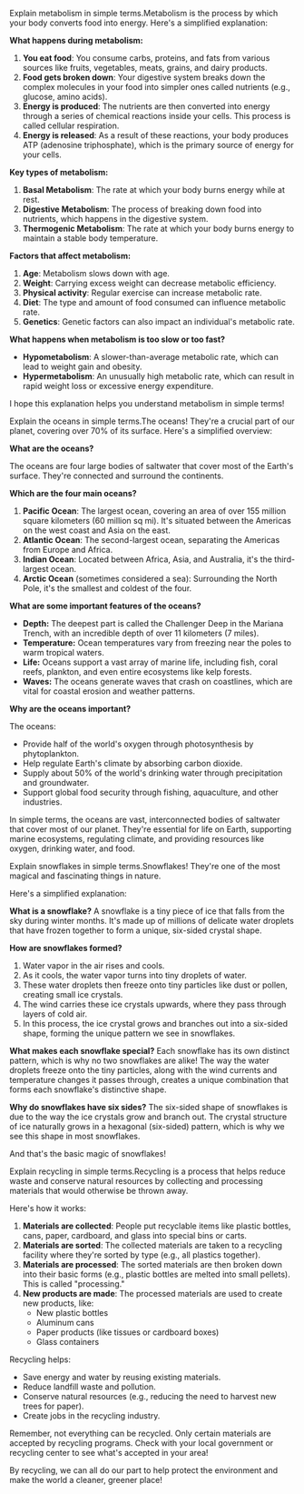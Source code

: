 Explain metabolism in simple terms.<start>Metabolism is the process by which your body converts food into energy. Here's a simplified explanation:

**What happens during metabolism:**

1. **You eat food**: You consume carbs, proteins, and fats from various sources like fruits, vegetables, meats, grains, and dairy products.
2. **Food gets broken down**: Your digestive system breaks down the complex molecules in your food into simpler ones called nutrients (e.g., glucose, amino acids).
3. **Energy is produced**: The nutrients are then converted into energy through a series of chemical reactions inside your cells. This process is called cellular respiration.
4. **Energy is released**: As a result of these reactions, your body produces ATP (adenosine triphosphate), which is the primary source of energy for your cells.

**Key types of metabolism:**

1. **Basal Metabolism**: The rate at which your body burns energy while at rest.
2. **Digestive Metabolism**: The process of breaking down food into nutrients, which happens in the digestive system.
3. **Thermogenic Metabolism**: The rate at which your body burns energy to maintain a stable body temperature.

**Factors that affect metabolism:**

1. **Age**: Metabolism slows down with age.
2. **Weight**: Carrying excess weight can decrease metabolic efficiency.
3. **Physical activity**: Regular exercise can increase metabolic rate.
4. **Diet**: The type and amount of food consumed can influence metabolic rate.
5. **Genetics**: Genetic factors can also impact an individual's metabolic rate.

**What happens when metabolism is too slow or too fast?**

* **Hypometabolism**: A slower-than-average metabolic rate, which can lead to weight gain and obesity.
* **Hypermetabolism**: An unusually high metabolic rate, which can result in rapid weight loss or excessive energy expenditure.

I hope this explanation helps you understand metabolism in simple terms!
<end>

Explain the oceans in simple terms.<start>The oceans! They're a crucial part of our planet, covering over 70% of its surface. Here's a simplified overview:

**What are the oceans?**

The oceans are four large bodies of saltwater that cover most of the Earth's surface. They're connected and surround the continents.

**Which are the four main oceans?**

1. **Pacific Ocean**: The largest ocean, covering an area of over 155 million square kilometers (60 million sq mi). It's situated between the Americas on the west coast and Asia on the east.
2. **Atlantic Ocean**: The second-largest ocean, separating the Americas from Europe and Africa.
3. **Indian Ocean**: Located between Africa, Asia, and Australia, it's the third-largest ocean.
4. **Arctic Ocean** (sometimes considered a sea): Surrounding the North Pole, it's the smallest and coldest of the four.

**What are some important features of the oceans?**

* **Depth:** The deepest part is called the Challenger Deep in the Mariana Trench, with an incredible depth of over 11 kilometers (7 miles).
* **Temperature:** Ocean temperatures vary from freezing near the poles to warm tropical waters.
* **Life:** Oceans support a vast array of marine life, including fish, coral reefs, plankton, and even entire ecosystems like kelp forests.
* **Waves:** The oceans generate waves that crash on coastlines, which are vital for coastal erosion and weather patterns.

**Why are the oceans important?**

The oceans:

* Provide half of the world's oxygen through photosynthesis by phytoplankton.
* Help regulate Earth's climate by absorbing carbon dioxide.
* Supply about 50% of the world's drinking water through precipitation and groundwater.
* Support global food security through fishing, aquaculture, and other industries.

In simple terms, the oceans are vast, interconnected bodies of saltwater that cover most of our planet. They're essential for life on Earth, supporting marine ecosystems, regulating climate, and providing resources like oxygen, drinking water, and food.
<end>

Explain snowflakes in simple terms.<start>Snowflakes! They're one of the most magical and fascinating things in nature.

Here's a simplified explanation:

**What is a snowflake?**
A snowflake is a tiny piece of ice that falls from the sky during winter months. It's made up of millions of delicate water droplets that have frozen together to form a unique, six-sided crystal shape.

**How are snowflakes formed?**

1. Water vapor in the air rises and cools.
2. As it cools, the water vapor turns into tiny droplets of water.
3. These water droplets then freeze onto tiny particles like dust or pollen, creating small ice crystals.
4. The wind carries these ice crystals upwards, where they pass through layers of cold air.
5. In this process, the ice crystal grows and branches out into a six-sided shape, forming the unique pattern we see in snowflakes.

**What makes each snowflake special?**
Each snowflake has its own distinct pattern, which is why no two snowflakes are alike! The way the water droplets freeze onto the tiny particles, along with the wind currents and temperature changes it passes through, creates a unique combination that forms each snowflake's distinctive shape.

**Why do snowflakes have six sides?**
The six-sided shape of snowflakes is due to the way the ice crystals grow and branch out. The crystal structure of ice naturally grows in a hexagonal (six-sided) pattern, which is why we see this shape in most snowflakes.

And that's the basic magic of snowflakes!
<end>

Explain recycling in simple terms.<start>Recycling is a process that helps reduce waste and conserve natural resources by collecting and processing materials that would otherwise be thrown away.

Here's how it works:

1. **Materials are collected**: People put recyclable items like plastic bottles, cans, paper, cardboard, and glass into special bins or carts.
2. **Materials are sorted**: The collected materials are taken to a recycling facility where they're sorted by type (e.g., all plastics together).
3. **Materials are processed**: The sorted materials are then broken down into their basic forms (e.g., plastic bottles are melted into small pellets). This is called "processing."
4. **New products are made**: The processed materials are used to create new products, like:
	* New plastic bottles
	* Aluminum cans
	* Paper products (like tissues or cardboard boxes)
	* Glass containers

Recycling helps:

* Save energy and water by reusing existing materials.
* Reduce landfill waste and pollution.
* Conserve natural resources (e.g., reducing the need to harvest new trees for paper).
* Create jobs in the recycling industry.

Remember, not everything can be recycled. Only certain materials are accepted by recycling programs. Check with your local government or recycling center to see what's accepted in your area!

By recycling, we can all do our part to help protect the environment and make the world a cleaner, greener place!
<end>

